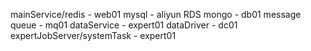 mainService/redis -   web01
mysql - aliyun RDS
mongo - db01
message queue - mq01
dataService - expert01
dataDriver - dc01
expertJobServer/systemTask - expert01

